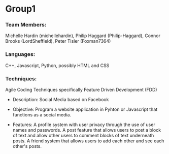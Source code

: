 # Group1
### Team Members: 
Michelle Hardin (michellehardin), Philip Haggard (Philip-Haggard), Connor Brooks (LordSheffield), Peter Tisler (Foxman7364)
### Languages: 
C++, Javascript, Python, possibly HTML and CSS

### Techniques: 
Agile Coding Techniques specifically Feature Driven Development (FDD) 

* Description: Social Media based on Facebook 

* Objective: Program a website application in Pyhton or Javascript that functions as a social media.

* Features: A profile system with user privacy through the use of user names and passwords. A post feature that allows users to post a block of text and allow other users to comment blocks of text underneath posts. A friend system that allows users to add each other and see each other's posts.  
